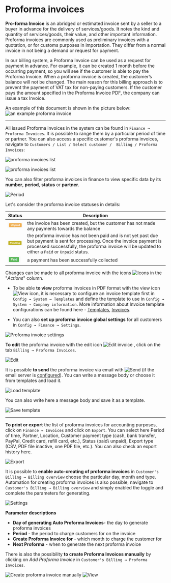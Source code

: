 Proforma invoices
==========

**Pro-forma Invoice** is an abridged or estimated invoice sent by a seller to a buyer in advance for the delivery of services/goods. It notes the kind and quantity of services/goods, their value, and other important information. Proforma invoices are commonly used as preliminary invoices with a quotation, or for customs purposes in importation. They differ from a normal invoice in not being a demand or request for payment.

In our billing system, a Proforma Invoice can be used as a request for payment in advance. For example, it can be created 1 month before the occurring payment, so you will see if the customer is able to pay the Proforma Invoice. When a proforma invoice is created, the customer’s balance will not be changed. The main reason for this billing approach is to prevent the payment of VAT tax for non-paying customers. If the customer pays the amount specified in the Proforma Invoice PDF, the company can issue a tax Invoice.

An example of this document is shown in the picture below:
![an example proforma invoice](proforma.png)

---
All issued Proforma invoices in the system can be found in `Finance → Proforma Invoices`.  It is possible to range them by a particular period of time or partner. You can also access a specific customer's proforma invoices, navigate to `Customers / List / Select customer /  Billing / Proforma Invoices`:

![proforma invoices list](list.png)

![proforma invoices list](customer_list.png)

You can also filter proforma invoices in finance to view specific data by its **number**, **period**, **status** or **partner**.

![Period](period.png)

Let's consider the proforma invoice statuses in details:

| Status  | Description |
| ------------ | ------------ |
| <icon class="image-icon">![](unpaid.png)</icon>  | the invoice has been created, but the customer has not made any payments towards the balance |
| <icon class="image-icon">![](pending.png)</icon>   | the proforma invoice has not been paid and is not yet past due but payment is sent for processing. Once the invoice payment is processed successfully, the proforma invoice will be updated to either a `Paid` or `Unpaid` status.|
| <icon class="image-icon">![](paid.png)</icon>   | a payment has been successfully collected |

Changes can be made to all proforma invoice with the icons <icon class="image-icon">![Icons](invoices_icons.png)</icon> in the "*Actions*" column.

* To be able **to view** proforma invoices in PDF format with the view icon <icon class="image-icon">![View icon](view_invoice.png)</icon>, it is necessary to configure an invoice template first in `Config → System → Templates` and define the template to use in `Config → System → Company information`.
More information about Invoice template configurations can be found here - [Templates](configuration/system/templates/templates.md), [Invoices](finance/invoices/invoices.md).

* You can also **set up proforma invoice global settings** for all customers in `Config → Finance → Settings`.

![Proforma invoice settings](proforma_invoice_settings.png)


**To edit** the proforma invoice with the edit icon <icon class="image-icon">![Edit invoice](edit_invoice.png)</icon> , click on the tab `Billing → Proforma Invoices`.

![Edit](edit_proforma_invoice.png)


It is possible **to send** the proforma invoice via email with <icon class="image-icon">![Send](send_invoiceviamail.png)</icon> (if the email server is [configured](configuration/main_configuration/email_config/email_config.md)).
You can write a message body or choose it from templates and load it.

![Load template](load_template.png)


You can also write here a message body and save it as a template.

![Save template](save_template.png)


---
**To print or export** the list of proforma invoices for accounting purposes, click on `Finance → Invoices` and click on `Export`. You can select here Period of time, Partner, Location, Customer payment type (cash, bank transfer, PayPal, Credit card, refill card, etc.), Status (paid\ unpaid), Export type (CSV, PDF file inactive, one PDF file, etc.). You can also check an export history here.

![Export](export.png)


It is possible to **enable auto-creating of proforma invoices** in `Customer's Billing → Billing overview`  choose the particular day, month and type.
Automation for creating proforma invoices is also possible, navigate to `Customer's Billing → Billing overview` and simply enabled the toggle and complete the parameters for generating.

![Settings](settings.png)

**Parameter descriptions**

* **Day of generating Auto Proforma Invoices**- the day to generate proforma invoices
* **Period** - the period to charge customers for on the invoice
* **Create Proforma Invoice for** - which month to charge the customer for
* **Next Proforma** - when to generate the next proforma invoice


There is also the possibility **to create Proforma Invoices manually** by clicking on *Add Proforma Invoice* in `Customer's Billing → Proforma Invoices`.

![Create proforma invoice manually](manually.png)
![View](check.png)
